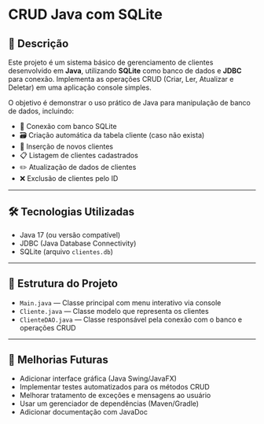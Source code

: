 # CRUD Java com SQLite

## 📄 Descrição

Este projeto é um sistema básico de gerenciamento de clientes desenvolvido em **Java**, utilizando **SQLite** como banco de dados e **JDBC** para conexão. Implementa as operações CRUD (Criar, Ler, Atualizar e Deletar) em uma aplicação console simples.

O objetivo é demonstrar o uso prático de Java para manipulação de banco de dados, incluindo:

- 🔌 Conexão com banco SQLite  
- 🗃️ Criação automática da tabela cliente (caso não exista)  
- 📝 Inserção de novos clientes  
- 📋 Listagem de clientes cadastrados  
- ✏️ Atualização de dados de clientes  
- ❌ Exclusão de clientes pelo ID  

---

## 🛠 Tecnologias Utilizadas

- Java 17 (ou versão compatível)
- JDBC (Java Database Connectivity)
- SQLite (arquivo `clientes.db`)

---

## 📁 Estrutura do Projeto

- `Main.java` — Classe principal com menu interativo via console  
- `Cliente.java` — Classe modelo que representa os clientes  
- `ClienteDAO.java` — Classe responsável pela conexão com o banco e operações CRUD  

---

## 🚀 Melhorias Futuras

- Adicionar interface gráfica (Java Swing/JavaFX)  
- Implementar testes automatizados para os métodos CRUD  
- Melhorar tratamento de exceções e mensagens ao usuário  
- Usar um gerenciador de dependências (Maven/Gradle)  
- Adicionar documentação com JavaDoc
